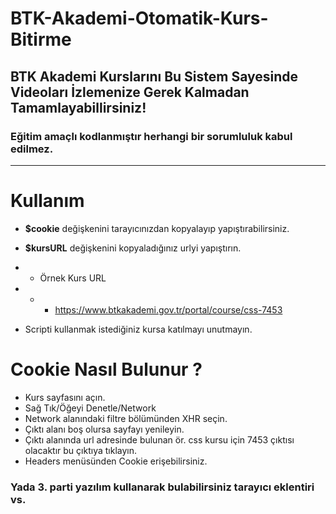 # BTK-Akademi-Otomatik-Kurs-Bitirme

## BTK Akademi Kurslarını Bu Sistem Sayesinde Videoları İzlemenize Gerek Kalmadan Tamamlayabillirsiniz!

### Eğitim amaçlı kodlanmıştır herhangi bir sorumluluk kabul edilmez.

-------

# Kullanım
- **$cookie** değişkenini tarayıcınızdan kopyalayıp yapıştırabilirsiniz.
- **$kursURL** değişkenini kopyaladığınız urlyi yapıştırın.
- - Örnek Kurs URL
- - - https://www.btkakademi.gov.tr/portal/course/css-7453

- Scripti kullanmak istediğiniz kursa katılmayı unutmayın.

# Cookie Nasıl Bulunur ?

- Kurs sayfasını açın.
- Sağ Tık/Öğeyi Denetle/Network
- Network alanındaki filtre bölümünden XHR seçin.
- Çıktı alanı boş olursa sayfayı yenileyin.
- Çıktı alanında url adresinde bulunan ör. css kursu için 7453 çıktısı olacaktır bu çıktıya tıklayın.
- Headers menüsünden Cookie erişebilirsiniz.

### Yada 3. parti yazılım kullanarak bulabilirsiniz tarayıcı eklentiri vs.

